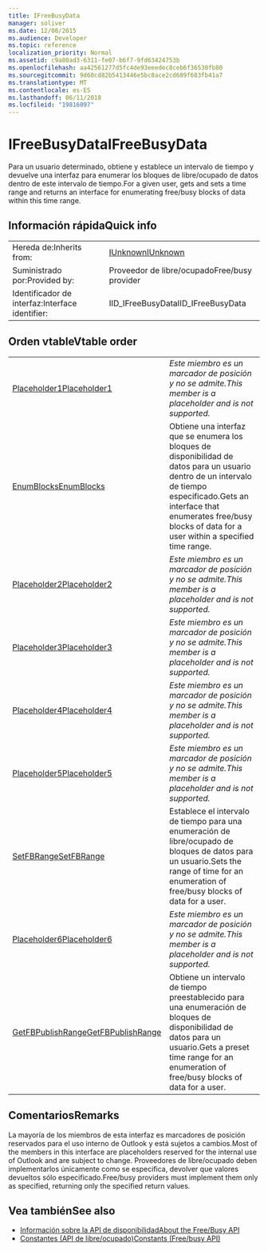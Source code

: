 ```yaml
---
title: IFreeBusyData
manager: soliver
ms.date: 12/08/2015
ms.audience: Developer
ms.topic: reference
localization_priority: Normal
ms.assetid: c9a80ad3-6311-fe07-b6f7-9fd63424753b
ms.openlocfilehash: aa42561277d5fc4de93eeedec8ceb6f36530fb80
ms.sourcegitcommit: 9d60cd82b5413446e5bc8ace2cd689f683fb41a7
ms.translationtype: MT
ms.contentlocale: es-ES
ms.lasthandoff: 06/11/2018
ms.locfileid: "19816097"
---
```

# <a name="ifreebusydata"></a><span data-ttu-id="d4865-102">IFreeBusyData</span><span class="sxs-lookup"><span data-stu-id="d4865-102">IFreeBusyData</span></span>

<span data-ttu-id="d4865-103">Para un usuario determinado, obtiene y establece un intervalo de tiempo y devuelve una interfaz para enumerar los bloques de libre/ocupado de datos dentro de este intervalo de tiempo.</span><span class="sxs-lookup"><span data-stu-id="d4865-103">For a given user, gets and sets a time range and returns an interface for enumerating free/busy blocks of data within this time range.</span></span>
  
## <a name="quick-info"></a><span data-ttu-id="d4865-104">Información rápida</span><span class="sxs-lookup"><span data-stu-id="d4865-104">Quick info</span></span>

|||
|:-----|:-----|
|<span data-ttu-id="d4865-105">Hereda de:</span><span class="sxs-lookup"><span data-stu-id="d4865-105">Inherits from:</span></span>  <br/> |[<span data-ttu-id="d4865-106">IUnknown</span><span class="sxs-lookup"><span data-stu-id="d4865-106">IUnknown</span></span>](http://msdn.microsoft.com/library/33f1d79a-33fc-4ce5-a372-e08bda378332%28Office.15%29.aspx) <br/> |
|<span data-ttu-id="d4865-107">Suministrado por:</span><span class="sxs-lookup"><span data-stu-id="d4865-107">Provided by:</span></span>  <br/> |<span data-ttu-id="d4865-108">Proveedor de libre/ocupado</span><span class="sxs-lookup"><span data-stu-id="d4865-108">Free/busy provider</span></span>  <br/> |
|<span data-ttu-id="d4865-109">Identificador de interfaz:</span><span class="sxs-lookup"><span data-stu-id="d4865-109">Interface identifier:</span></span>  <br/> |<span data-ttu-id="d4865-110">IID_IFreeBusyData</span><span class="sxs-lookup"><span data-stu-id="d4865-110">IID_IFreeBusyData</span></span>  <br/> |
   
## <a name="vtable-order"></a><span data-ttu-id="d4865-111">Orden vtable</span><span class="sxs-lookup"><span data-stu-id="d4865-111">Vtable order</span></span>

|||
|:-----|:-----|
|[<span data-ttu-id="d4865-112">Placeholder1</span><span class="sxs-lookup"><span data-stu-id="d4865-112">Placeholder1</span></span>](ifreebusydata-placeholder1.md) <br/> | <span data-ttu-id="d4865-113">*Este miembro es un marcador de posición y no se admite.*</span><span class="sxs-lookup"><span data-stu-id="d4865-113">*This member is a placeholder and is not supported.*</span></span>  <br/> |
|[<span data-ttu-id="d4865-114">EnumBlocks</span><span class="sxs-lookup"><span data-stu-id="d4865-114">EnumBlocks</span></span>](ifreebusydata-enumblocks.md) <br/> |<span data-ttu-id="d4865-115">Obtiene una interfaz que se enumera los bloques de disponibilidad de datos para un usuario dentro de un intervalo de tiempo especificado.</span><span class="sxs-lookup"><span data-stu-id="d4865-115">Gets an interface that enumerates free/busy blocks of data for a user within a specified time range.</span></span>  <br/> |
|[<span data-ttu-id="d4865-116">Placeholder2</span><span class="sxs-lookup"><span data-stu-id="d4865-116">Placeholder2</span></span>](ifreebusydata-placeholder2.md) <br/> | <span data-ttu-id="d4865-117">*Este miembro es un marcador de posición y no se admite.*</span><span class="sxs-lookup"><span data-stu-id="d4865-117">*This member is a placeholder and is not supported.*</span></span>  <br/> |
|[<span data-ttu-id="d4865-118">Placeholder3</span><span class="sxs-lookup"><span data-stu-id="d4865-118">Placeholder3</span></span>](ifreebusydata-placeholder3.md) <br/> | <span data-ttu-id="d4865-119">*Este miembro es un marcador de posición y no se admite.*</span><span class="sxs-lookup"><span data-stu-id="d4865-119">*This member is a placeholder and is not supported.*</span></span>  <br/> |
|[<span data-ttu-id="d4865-120">Placeholder4</span><span class="sxs-lookup"><span data-stu-id="d4865-120">Placeholder4</span></span>](ifreebusydata-placeholder4.md) <br/> | <span data-ttu-id="d4865-121">*Este miembro es un marcador de posición y no se admite.*</span><span class="sxs-lookup"><span data-stu-id="d4865-121">*This member is a placeholder and is not supported.*</span></span>  <br/> |
|[<span data-ttu-id="d4865-122">Placeholder5</span><span class="sxs-lookup"><span data-stu-id="d4865-122">Placeholder5</span></span>](ifreebusydata-placeholder5.md) <br/> | <span data-ttu-id="d4865-123">*Este miembro es un marcador de posición y no se admite.*</span><span class="sxs-lookup"><span data-stu-id="d4865-123">*This member is a placeholder and is not supported.*</span></span>  <br/> |
|[<span data-ttu-id="d4865-124">SetFBRange</span><span class="sxs-lookup"><span data-stu-id="d4865-124">SetFBRange</span></span>](ifreebusydata-setfbrange.md) <br/> |<span data-ttu-id="d4865-125">Establece el intervalo de tiempo para una enumeración de libre/ocupado de bloques de datos para un usuario.</span><span class="sxs-lookup"><span data-stu-id="d4865-125">Sets the range of time for an enumeration of free/busy blocks of data for a user.</span></span>  <br/> |
|[<span data-ttu-id="d4865-126">Placeholder6</span><span class="sxs-lookup"><span data-stu-id="d4865-126">Placeholder6</span></span>](ifreebusydata-placeholder6.md) <br/> | <span data-ttu-id="d4865-127">*Este miembro es un marcador de posición y no se admite.*</span><span class="sxs-lookup"><span data-stu-id="d4865-127">*This member is a placeholder and is not supported.*</span></span>  <br/> |
|[<span data-ttu-id="d4865-128">GetFBPublishRange</span><span class="sxs-lookup"><span data-stu-id="d4865-128">GetFBPublishRange</span></span>](ifreebusydata-getfbpublishrange.md) <br/> |<span data-ttu-id="d4865-129">Obtiene un intervalo de tiempo preestablecido para una enumeración de bloques de disponibilidad de datos para un usuario.</span><span class="sxs-lookup"><span data-stu-id="d4865-129">Gets a preset time range for an enumeration of free/busy blocks of data for a user.</span></span>  <br/> |
   
## <a name="remarks"></a><span data-ttu-id="d4865-130">Comentarios</span><span class="sxs-lookup"><span data-stu-id="d4865-130">Remarks</span></span>

<span data-ttu-id="d4865-131">La mayoría de los miembros de esta interfaz es marcadores de posición reservados para el uso interno de Outlook y está sujetos a cambios.</span><span class="sxs-lookup"><span data-stu-id="d4865-131">Most of the members in this interface are placeholders reserved for the internal use of Outlook and are subject to change.</span></span> <span data-ttu-id="d4865-132">Proveedores de libre/ocupado deben implementarlos únicamente como se especifica, devolver que valores devueltos sólo especificado.</span><span class="sxs-lookup"><span data-stu-id="d4865-132">Free/busy providers must implement them only as specified, returning only the specified return values.</span></span>
  
## <a name="see-also"></a><span data-ttu-id="d4865-133">Vea también</span><span class="sxs-lookup"><span data-stu-id="d4865-133">See also</span></span>

- [<span data-ttu-id="d4865-134">Información sobre la API de disponibilidad</span><span class="sxs-lookup"><span data-stu-id="d4865-134">About the Free/Busy API</span></span>](about-the-free-busy-api.md)
- [<span data-ttu-id="d4865-135">Constantes (API de libre/ocupado)</span><span class="sxs-lookup"><span data-stu-id="d4865-135">Constants (Free/busy API)</span></span>](constants-free-busy-api.md)

